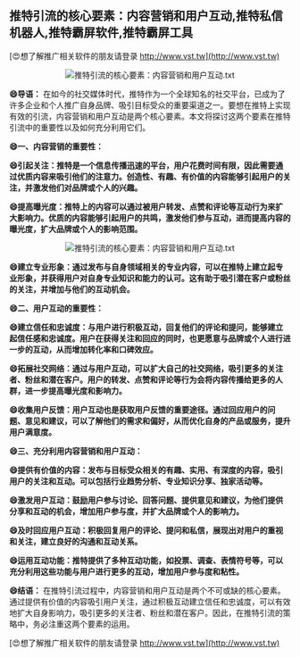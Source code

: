 ## **推特引流的核心要素：内容营销和用户互动,推特私信机器人,推特霸屏软件,推特霸屏工具**

[😍想了解推广相关软件的朋友请登录 http://www.vst.tw](http://www.vst.tw)

 <center><img src="https://vst.tw/MP4/tuiguang/png/8.png" alt="推特引流的核心要素：内容营销和用户互动.txt"></center>

**😄导语：**
在如今的社交媒体时代，推特作为一个全球知名的社交平台，已成为了许多企业和个人推广自身品牌、吸引目标受众的重要渠道之一。要想在推特上实现有效的引流，内容营销和用户互动是两个核心要素。本文将探讨这两个要素在推特引流中的重要性以及如何充分利用它们。

**😄一、内容营销的重要性：**

**😄引起关注：推特是一个信息传播迅速的平台，用户花费时间有限，因此需要通过优质内容来吸引他们的注意力。创造性、有趣、有价值的内容能够引起用户的关注，并激发他们对品牌或个人的兴趣。**

**😄提高曝光度：推特上的内容可以通过被用户转发、点赞和评论等互动行为来扩大影响力。优质的内容能够引起用户的共鸣，激发他们参与互动，进而提高内容的曝光度，扩大品牌或个人的影响范围。**

 <center><img src="https://vst.tw/MP4/tuiguang/png/0.png" alt="推特引流的核心要素：内容营销和用户互动.txt"></center>

**😄建立专业形象：通过发布与自身领域相关的专业内容，可以在推特上建立起专业形象，并获得用户对自身专业知识和能力的认可。这有助于吸引潜在客户或粉丝的关注，并增加与他们的互动机会。**

**😄二、用户互动的重要性：**

**😄建立信任和忠诚度：与用户进行积极互动，回复他们的评论和提问，能够建立起信任感和忠诚度。用户在获得关注和回应的同时，也更愿意与品牌或个人进行进一步的互动，从而增加转化率和口碑效应。**

**😄拓展社交网络：通过与用户互动，可以扩大自己的社交网络，吸引更多的关注者、粉丝和潜在客户。用户的转发、点赞和评论等行为会将内容传播给更多的人群，进一步提高曝光度和影响力。**

**😄收集用户反馈：用户互动也是获取用户反馈的重要途径。通过回应用户的问题、意见和建议，可以了解他们的需求和偏好，从而优化自身的产品或服务，提升用户满意度。**

**😄三、充分利用内容营销和用户互动：**

**😄提供有价值的内容：发布与目标受众相关的有趣、实用、有深度的内容，吸引用户的关注和互动。可以包括行业趋势分析、专业知识分享、独家活动等。**

**😄激发用户互动：鼓励用户参与讨论、回答问题、提供意见和建议，为他们提供分享和互动的机会，增加用户参与度，并扩大品牌或个人的影响力。**

**😄及时回应用户互动：积极回复用户的评论、提问和私信，展现出对用户的重视和关注，建立良好的沟通和互动关系。**

**😄运用互动功能：推特提供了多种互动功能，如投票、调查、表情符号等，可以充分利用这些功能与用户进行更多的互动，增加用户参与度和粘性。**

**😄结语：**
在推特引流过程中，内容营销和用户互动是两个不可或缺的核心要素。通过提供有价值的内容吸引用户关注，通过积极互动建立信任和忠诚度，可以有效地扩大自身影响力，吸引更多的关注者、粉丝和潜在客户。因此，在推特引流的策略中，务必注重这两个要素的运用。

[😍想了解推广相关软件的朋友请登录 http://www.vst.tw](http://www.vst.tw)



